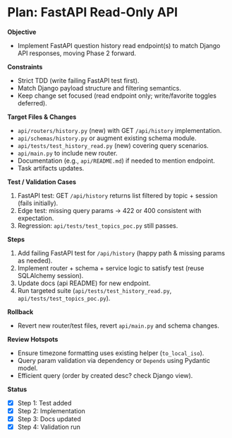 # Plan: FastAPI Read-Only API

**Objective**
- Implement FastAPI question history read endpoint(s) to match Django API responses, moving Phase 2 forward.

**Constraints**
- Strict TDD (write failing FastAPI test first).
- Match Django payload structure and filtering semantics.
- Keep change set focused (read endpoint only; write/favorite toggles deferred).

**Target Files & Changes**
- `api/routers/history.py` (new) with GET `/api/history` implementation.
- `api/schemas/history.py` or augment existing schema module.
- `api/tests/test_history_read.py` (new) covering query scenarios.
- `api/main.py` to include new router.
- Documentation (e.g., `api/README.md`) if needed to mention endpoint.
- Task artifacts updates.

**Test / Validation Cases**
1. FastAPI test: GET `/api/history` returns list filtered by topic + session (fails initially).
2. Edge test: missing query params -> 422 or 400 consistent with expectation.
3. Regression: `api/tests/test_topics_poc.py` still passes.

**Steps**
1. Add failing FastAPI test for `/api/history` (happy path & missing params as needed).
2. Implement router + schema + service logic to satisfy test (reuse SQLAlchemy session).
3. Update docs (api README) for new endpoint.
4. Run targeted suite (`api/tests/test_history_read.py`, `api/tests/test_topics_poc.py`).

**Rollback**
- Revert new router/test files, revert `api/main.py` and schema changes.

**Review Hotspots**
- Ensure timezone formatting uses existing helper (`to_local_iso`).
- Query param validation via dependency or `Depends` using Pydantic model.
- Efficient query (order by created desc? check Django view).

**Status**
- [x] Step 1: Test added
- [x] Step 2: Implementation
- [x] Step 3: Docs updated
- [x] Step 4: Validation run
